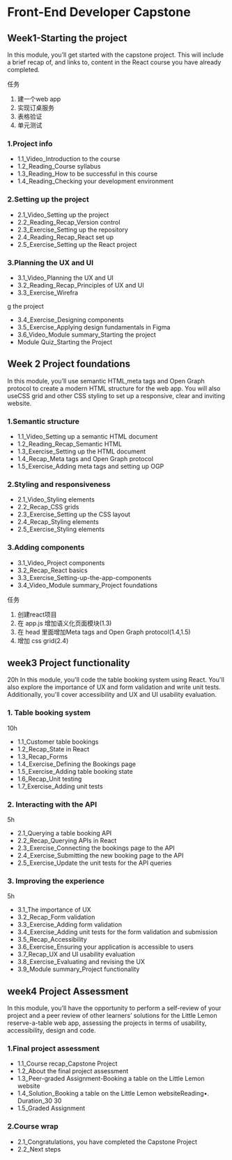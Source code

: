 # Front-End Developer Capstone

## Week1-Starting the project

In this module, you’ll get started with the capstone project. 
This will include a brief recap of, and links to, content in the React course you have already completed.


任务
1. 建一个web app
2. 实现订桌服务
3. 表格验证
4. 单元测试
### 1.Project info

- 1.1_Video_Introduction to the course
- 1.2_Reading_Course syllabus
- 1.3_Reading_How to be successful in this course
- 1.4_Reading_Checking your development environment

### 2.Setting up the project

- 2.1_Video_Setting up the project
- 2.2_Reading_Recap_Version control
- 2.3_Exercise_Setting up the repository
- 2.4_Reading_Recap_React set up
- 2.5_Exercise_Setting up the React project

### 3.Planning the UX and UI

- 3.1_Video_Planning the UX and UI
- 3.2_Reading_Recap_Principles of UX and UI
- 3.3_Exercise_Wirefra

g the project
- 3.4_Exercise_Designing components
- 3.5_Exercise_Applying design fundamentals in Figma
- 3.6_Video_Module summary_Starting the project
- Module Quiz_Starting the Project


## Week 2 Project foundations

In this module, you’ll use semantic HTML,meta tags and Open Graph protocol to create a modern HTML structure for the web app. 
You will also useCSS grid and other CSS styling to set up a responsive, clear and inviting website.

### 1.Semantic structure

- 1.1_Video_Setting up a semantic HTML document
- 1.2_Reading_Recap_Semantic HTML
- 1.3_Exercise_Setting up the HTML document
- 1.4_Recap_Meta tags and Open Graph protocol
- 1.5_Exercise_Adding meta tags and setting up OGP

### 2.Styling and responsiveness

- 2.1_Video_Styling elements
- 2.2_Recap_CSS grids
- 2.3_Exercise_Setting up the CSS layout
- 2.4_Recap_Styling elements
- 2.5_Exercise_Styling elements

### 3.Adding components

- 3.1_Video_Project components
- 3.2_Recap_React basics
- 3.3_Exercise_Setting-up-the-app-components
- 3.4_Video_Module summary_Project foundations



任务
1. 创建react项目
2. 在 app.js 增加语义化页面模块(1.3)
3. 在 head 里面增加Meta tags and Open Graph protocol(1.4,1.5)
4. 增加 css grid(2.4)


## week3 Project functionality
20h
In this module, you'll code the table booking system using React. You'll also explore the importance of UX and form validation and write unit tests. Additionally, you'll cover accessibility and UX and UI usability evaluation.


### 1. Table booking system
10h
* 1.1_Customer table bookings
* 1.2_Recap_State in React  
* 1.3_Recap_Forms
* 1.4_Exercise_Defining the Bookings page
* 1.5_Exercise_Adding table booking state
* 1.6_Recap_Unit testing
* 1.7_Exercise_Adding unit tests

### 2. Interacting with the API
5h
* 2.1_Querying a table booking API    
* 2.2_Recap_Querying APIs in React  
* 2.3_Exercise_Connecting the bookings page to the API  
* 2.4_Exercise_Submitting the new booking page to the API
* 2.5_Exercise_Update the unit tests for the API queries
   
### 3. Improving the experience
5h
* 3.1_The importance of UX  
* 3.2_Recap_Form validation  
* 3.3_Exercise_Adding form validation 
* 3.4_Exercise_Adding unit tests for the form validation and submission    
* 3.5_Recap_Accessibility
* 3.6_Exercise_Ensuring your application is accessible to users  
* 3.7_Recap_UX and UI usability evaluation
* 3.8_Exercise_Evaluating and revising the UX  
* 3.9_Module summary_Project functionality

## week4 Project Assessment

In this module, you’ll have the opportunity to perform a self-review of your project and a peer review of other learners’ solutions for the Little Lemon reserve-a-table web app, assessing the projects in terms of usability, accessibility, design and code.

### 1.Final project assessment

- 1.1_Course recap_Capstone Project 
- 1.2_About the final project assessment
- 1.3_Peer-graded Assignment-Booking a table on the Little Lemon website
- 1.4_Solution_Booking a table on the Little Lemon websiteReading•. Duration_30  30 
- 1.5_Graded Assignment

### 2.Course wrap

- 2.1_Congratulations, you have completed the Capstone Project
- 2.2_Next steps

